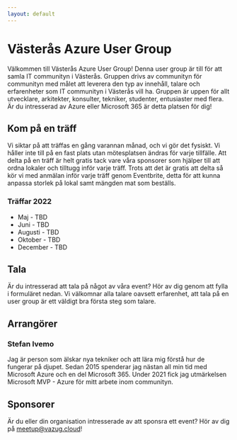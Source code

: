 ```yaml
---
layout: default
---
```


# Västerås Azure User Group

Välkommen till Västerås Azure User Group! Denna user group är till för att samla IT communityn i Västerås. Gruppen drivs av communityn för communityn med målet att leverera den typ av innehåll, talare och erfarenheter som IT communityn i Västerås vill ha. Gruppen är uppen för allt utvecklare, arkitekter, konsulter, tekniker, studenter, entusiaster med flera. Är du intresserad av Azure eller Microsoft 365 är detta platsen för dig!

## Kom på en träff

Vi siktar på att träffas en gång varannan månad, och vi gör det fysiskt. Vi håller inte till på en fast plats utan mötesplatsen ändras för varje tillfälle. Att delta på en träff är helt gratis tack vare våra sponsorer som hjälper till att ordna lokaler och tilltugg inför varje träff. Trots att det är gratis att delta så kör vi med anmälan inför varje träff genom Eventbrite, detta för att kunna anpassa storlek på lokal samt mängden mat som beställs.

### Träffar 2022

- Maj - TBD
- Juni - TBD
- Augusti - TBD
- Oktober - TBD
- December - TBD

## Tala

Är du intresserad att tala på något av våra event? Hör av dig genom att fylla i formuläret nedan. Vi välkomnar alla talare oavsett erfarenhet, att tala på en user group är ett väldigt bra första steg som talare.

## Arrangörer

### Stefan Ivemo

Jag är person som älskar nya tekniker och att lära mig förstå hur de fungerar på djupet. Sedan 2015 spenderar jag nästan all min tid med Microsoft Azure och en del Microsoft 365. Under 2021 fick jag utmärkelsen Microsoft MVP - Azure för mitt arbete inom communityn.

## Sponsorer

Är du eller din organisation intresserade av att sponsra ett event? Hör av dig på meetup@vazug.cloud!
